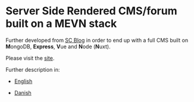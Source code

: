 # Server Side Rendered CMS/forum built on a MEVN stack

Further developed from [SC Blog](https://github.com/yyss8/scBlog) in order to end up with a full CMS built on **M**ongoDB, **Express**, **V**ue and **N**ode (**N**uxt).

Please visit the [site](https:mevn.dk).

Further description in:

- [English](https://vue-js.dk/en/frontend/vue/first-mevn-stack-in-denmark/)

- [Danish](https://vue-js.dk/da/klient-siden/vue/den-foerste-mevn-stak-danmark/)